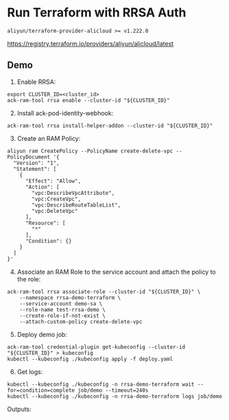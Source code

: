 # Run Terraform with RRSA Auth

```
aliyun/terraform-provider-alicloud >= v1.222.0
```

https://registry.terraform.io/providers/aliyun/alicloud/latest


## Demo


1. Enable RRSA:

```
export CLUSTER_ID=<cluster_id>
ack-ram-tool rrsa enable --cluster-id "${CLUSTER_ID}"
```

2. Install ack-pod-identity-webhook:

```
ack-ram-tool rrsa install-helper-addon --cluster-id "${CLUSTER_ID}"
```

3. Create an RAM Policy:

```
aliyun ram CreatePolicy --PolicyName create-delete-vpc --PolicyDocument '{
  "Version": "1",
  "Statement": [
    {
      "Effect": "Allow",
      "Action": [
        "vpc:DescribeVpcAttribute",
        "vpc:CreateVpc",
        "vpc:DescribeRouteTableList",
        "vpc:DeleteVpc"
      ],
      "Resource": [
        "*"
      ],
      "Condition": {}
    }
  ]
}'
```

4. Associate an RAM Role to the service account and attach the policy to the role:

```
ack-ram-tool rrsa associate-role --cluster-id "${CLUSTER_ID}" \
    --namespace rrsa-demo-terraform \
    --service-account demo-sa \
    --role-name test-rrsa-demo \
    --create-role-if-not-exist \
    --attach-custom-policy create-delete-vpc
```

5. Deploy demo job:

```
ack-ram-tool credential-plugin get-kubeconfig --cluster-id "${CLUSTER_ID}" > kubeconfig
kubectl --kubeconfig ./kubeconfig apply -f deploy.yaml
```

6. Get logs:

```
kubectl --kubeconfig ./kubeconfig -n rrsa-demo-terraform wait --for=condition=complete job/demo --timeout=240s
kubectl --kubeconfig ./kubeconfig -n rrsa-demo-terraform logs job/demo
```

Outputs:

```

```

